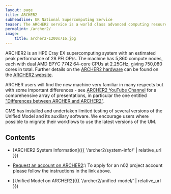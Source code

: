 ```yaml
---
layout: page
title: ARCHER2
subheadline: UK National Supercomputing Service
teaser: The ARCHER2 service is a world class advanced computing resource for UK researchers. ARCHER2 is provided by <a href="https://www.ukri.org">UKRI</a>, <a href="https://www.epcc.ed.ac.uk">EPCC</a>, <a href="https://www.cray.com"> HPE Cray</a> and the <a href="https://www.ed.ac.uk">University of Edinburgh</a>.
permalink: /archer2/
image:
    title: archer2-1200x716.jpg
---
```


ARCHER2 is an HPE Cray EX supercomputing system with an estimated peak performance of 28 PFLOP/s. The machine has 5,860 compute nodes, each with dual AMD EPYC 7742 64-core CPUs at 2.25GHz, giving 750,080 cores in total. Further details on the [ARCHER2 hardware](https://www.archer2.ac.uk/about/hardware.html) can be found on the [ARCHER2 website](https://www.archer2.ac.uk).

ARCHER users will find the new machine very familiar in many respects but with some important differences - see ​[ARCHER2 YouTube Channel](https://www.youtube.com/channel/UCZi-oBdxoDV5CPEQnhmrCAg/videos) for a comprehensive array of presentations, in particular the one entitled ["Differences between ARCHER and ARCHER2"](https://www.youtube.com/watch?v=dmwGMk9uB-4).

CMS has installed and undertaken limited testing of several versions of the Unified Model and its auxiliary software. We encourage users where possible to migrate their workflows to use the latest versions of the UM.

## Contents

* [ARCHER2 System Information]({{ '/archer2/system-info/' | relative_url }})

* [Request an account on ARCHER2](https://docs.archer2.ac.uk/quick-start/quickstart-users/#request-an-account-on-archer):\\
  To apply for an n02 project account please follow the instructions in the link above.

* [Unified Model on ARCHER2]({{ '/archer2/unified-model/' | relative_url }})


